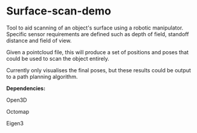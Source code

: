 # Surface-scan-demo

Tool to aid scanning of an object's surface using a robotic manipulator. Specific sensor requirements are defined such as depth of field, standoff distance and field of view.

Given a pointcloud file, this will produce a set of positions and poses that could be used to scan the object entirely.

Currently only visualises the final poses, but these results could be output to a path planning algorithm. 

<b> Dependencies: </b>

Open3D

Octomap

Eigen3

